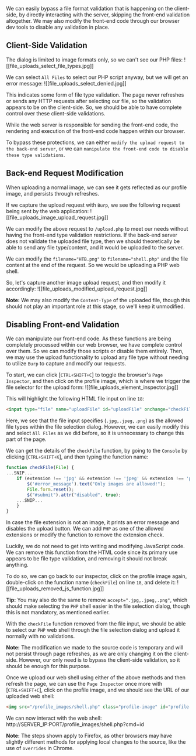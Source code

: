 We can easily bypass a file format validation that is happening on the client-side, by directly interacting with the server, skipping the front-end validation altogether. We may also modify the front-end code through our browser dev tools to disable any validation in place.

## Client-Side Validation

The dialog is limited to image formats only, so we can't see our PHP files:
![[file_uploads_select_file_types.jpg]]

We can select `All Files` to select our PHP script anyway, but we will get an error message:
![[file_uploads_select_denied.jpg]]

This indicates some form of file type validation. The page never refreshes or sends any HTTP requests after selecting our file, so the validation appears to be on the client-side. So, we should be able to have complete control over these client-side validations.

While the web server is responsible for sending the front-end code, the rendering and execution of the front-end code happen within our browser.

To bypass these protections, we can either `modify the upload request to the back-end server`, or we can `manipulate the front-end code to disable these type validations`.

## Back-end Request Modification

When uploading a normal image, we can see it gets reflected as our profile image, and persists through refreshes.

If we capture the upload request with `Burp`, we see the following request being sent by the web application:
![[file_uploads_image_upload_request.jpg]]

We can modify the above request to `/upload.php` to meet our needs without having the front-end type validation restrictions. If the back-end server does not validate the uploaded file type, then we should theoretically be able to send any file type/content, and it would be uploaded to the server.

We can modify the `filename="HTB.png"` to `filename="shell.php"` and the file content at the end of the request. So we would be uploading a PHP web shell.

So, let's capture another image upload request, and then modify it accordingly:
![[file_uploads_modified_upload_request.jpg]]

**Note:** We may also modify the `Content-Type` of the uploaded file, though this should not play an important role at this stage, so we'll keep it unmodified.

## Disabling Front-end Validation

We can manipulate our front-end code. As these functions are being completely processed within our web browser, we have complete control over them. So we can modify those scripts or disable them entirely. Then, we may use the upload functionality to upload any file type without needing to utilize `Burp` to capture and modify our requests.

To start, we can click [`CTRL+SHIFT+C`] to toggle the browser's `Page Inspector`, and then click on the profile image, which is where we trigger the file selector for the upload form:
![[file_uploads_element_inspector.jpg]]

This will highlight the following HTML file input on line `18`:
```html
<input type="file" name="uploadFile" id="uploadFile" onchange="checkFile(this)" accept=".jpg,.jpeg,.png">
```

Here, we see that the file input specifies (`.jpg,.jpeg,.png`) as the allowed file types within the file selection dialog. However, we can easily modify this and select `All Files` as we did before, so it is unnecessary to change this part of the page.

We can get the details of the `checkFile` function, by going to the `Console` by clicking [`CTRL+SHIFT+K`], and then typing the function name:
```javascript
function checkFile(File) {
...SNIP...
    if (extension !== 'jpg' && extension !== 'jpeg' && extension !== 'png') {
        $('#error_message').text("Only images are allowed!");
        File.form.reset();
        $("#submit").attr("disabled", true);
    ...SNIP...
    }
}
```

In case the file extension is not an image, it prints an error message and disables the upload button. We can add `PHP` as one of the allowed extensions or modify the function to remove the extension check.

Luckily, we do not need to get into writing and modifying JavaScript code. We can remove this function from the HTML code since its primary use appears to be file type validation, and removing it should not break anything.

To do so, we can go back to our inspector, click on the profile image again, double-click on the function name (`checkFile`) on line `18`, and delete it:
![[file_uploads_removed_js_function.jpg]]

**Tip:** You may also do the same to remove `accept=".jpg,.jpeg,.png"`, which should make selecting the `PHP` shell easier in the file selection dialog, though this is not mandatory, as mentioned earlier.

With the `checkFile` function removed from the file input, we should be able to select our `PHP` web shell through the file selection dialog and upload it normally with no validations.

**Note:** The modification we made to the source code is temporary and will not persist through page refreshes, as we are only changing it on the client-side. However, our only need is to bypass the client-side validation, so it should be enough for this purpose.

Once we upload our web shell using either of the above methods and then refresh the page, we can use the `Page Inspector` once more with [`CTRL+SHIFT+C`], click on the profile image, and we should see the URL of our uploaded web shell:
```html
<img src="/profile_images/shell.php" class="profile-image" id="profile-image">
```

We can now interact with the web shell:
http://SERVER_IP:PORT/profile_images/shell.php?cmd=id

**Note:** The steps shown apply to Firefox, as other browsers may have slightly different methods for applying local changes to the source, like the use of `overrides` in Chrome.


